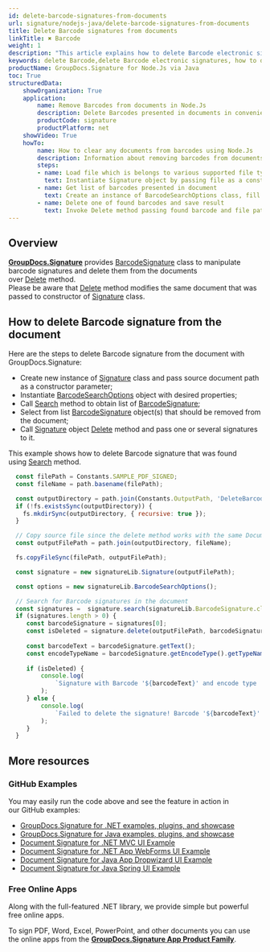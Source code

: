```yaml
---
id: delete-barcode-signatures-from-documents
url: signature/nodejs-java/delete-barcode-signatures-from-documents
title: Delete Barcode signatures from documents
linkTitle: ✖ Barcode
weight: 1
description: "This article explains how to delete Barcode electronic signatures with GroupDocs.Signature API."
keywords: delete Barcode,delete Barcode electronic signatures, how to delete Barcode electronic signatures
productName: GroupDocs.Signature for Node.Js via Java
toc: True
structuredData:
    showOrganization: True
    application:    
        name: Remove Barcodes from documents in Node.Js    
        description: Delete Barcodes presented in documents in convenient way with Node.Js language and GroupDocs.Signature for Node.Js via Java APIs
        productCode: signature
        productPlatform: net 
    showVideo: True
    howTo:
        name: How to clear any documents from barcodes using Node.Js 
        description: Information about removing barcodes from documents by Node.Js
        steps:
        - name: Load file which is belongs to various supported file types
          text: Instantiate Signature object by passing file as a constructor parameter. You may provide either file path or file stream. 
        - name: Get list of barcodes presented in document 
          text: Create an instance of BarcodeSearchOptions class, fill data and call Search method of signature.
        - name: Delete one of found barcodes and save result 
          text: Invoke Delete method passing found barcode and file path for signed file. File stream can be used as well.
---
```

## Overview
[**GroupDocs.Signature**](https://products.groupdocs.com/signature/nodejs-java) provides [BarcodeSignature](https://reference.groupdocs.com/signature/nodejs-java/com.groupdocs.signature.domain/barcodesignature) class to manipulate barcode signatures and delete them from the documents over [Delete](https://reference.groupdocs.com/signature/nodejs-java/com.groupdocs.signature/signature/delete) method.  
Please be aware that [Delete](https://reference.groupdocs.com/signature/nodejs-java/com.groupdocs.signature/signature/delete) method modifies the same document that was passed to constructor of [Signature](https://reference.groupdocs.com/signature/nodejs-java/com.groupdocs.signature/signature) class.

## How to delete Barcode signature from the document
Here are the steps to delete Barcode signature from the document with GroupDocs.Signature:

* Create new instance of [Signature](https://reference.groupdocs.com/signature/nodejs-java/com.groupdocs.signature/signature) class and pass source document path as a constructor parameter;
* Instantiate [BarcodeSearchOptions](https://reference.groupdocs.com/signature/nodejs-java/com.groupdocs.signature.options/barcodesearchoptions) object with desired properties;
* Call [Search](https://reference.groupdocs.com/signature/nodejs-java/com.groupdocs.signature/signature/search) method to obtain list of [BarcodeSignature](https://reference.groupdocs.com/signature/nodejs-java/com.groupdocs.signature.domain/barcodesignature);
* Select from list [BarcodeSignature](https://reference.groupdocs.com/signature/nodejs-java/com.groupdocs.signature.domain/barcodesignature) object(s) that should be removed from the document;
* Call [Signature](https://reference.groupdocs.com/signature/nodejs-java/com.groupdocs.signature/signature) object [Delete](https://reference.groupdocs.com/signature/nodejs-java/com.groupdocs.signature/signature/delete) method and pass one or several signatures to it.

This example shows how to delete Barcode signature that was found using [Search](https://reference.groupdocs.com/signature/nodejs-java/com.groupdocs.signature/signature/search) method.

```javascript
  const filePath = Constants.SAMPLE_PDF_SIGNED; 
  const fileName = path.basename(filePath);

  const outputDirectory = path.join(Constants.OutputPath, 'DeleteBarcode');
  if (!fs.existsSync(outputDirectory)) {
    fs.mkdirSync(outputDirectory, { recursive: true });
  }

  // Copy source file since the delete method works with the same Document
  const outputFilePath = path.join(outputDirectory, fileName);

  fs.copyFileSync(filePath, outputFilePath);

  const signature = new signatureLib.Signature(outputFilePath);

  const options = new signatureLib.BarcodeSearchOptions();

  // Search for Barcode signatures in the document
  const signatures =  signature.search(signatureLib.BarcodeSignature.class, options).toArray();
  if (signatures.length > 0) {
     const barcodeSignature = signatures[0];
     const isDeleted = signature.delete(outputFilePath, barcodeSignature);
  
     const barcodeText = barcodeSignature.getText();
     const encodeTypeName = barcodeSignature.getEncodeType().getTypeName();
  
     if (isDeleted) {
         console.log(
             `Signature with Barcode '${barcodeText}' and encode type '${encodeTypeName}' was successfully deleted from the document '${fileName}'.`
         );
     } else {
         console.log(
             `Failed to delete the signature! Barcode '${barcodeText}' with encode type '${encodeTypeName}' was not removed from the document '${fileName}'.`
         );
     }
  }
```


## More resources

### GitHub Examples

You may easily run the code above and see the feature in action in our GitHub examples:

* [GroupDocs.Signature for .NET examples, plugins, and showcase](https://github.com/groupdocs-signature/GroupDocs.Signature-for-.NET)
* [GroupDocs.Signature for Java examples, plugins, and showcase](https://github.com/groupdocs-signature/GroupDocs.Signature-for-Java)
* [Document Signature for .NET MVC UI Example](https://github.com/groupdocs-signature/GroupDocs.Signature-for-.NET-MVC)
* [Document Signature for .NET App WebForms UI Example](https://github.com/groupdocs-signature/GroupDocs.Signature-for-.NET-WebForms)
* [Document Signature for Java App Dropwizard UI Example](https://github.com/groupdocs-signature/GroupDocs.Signature-for-Java-Dropwizard)
* [Document Signature for Java Spring UI Example](https://github.com/groupdocs-signature/GroupDocs.Signature-for-Java-Spring)

### Free Online Apps

Along with the full-featured .NET library, we provide simple but powerful free online apps.

To sign PDF, Word, Excel, PowerPoint, and other documents you can use the online apps from the **[GroupDocs.Signature App Product Family](https://products.groupdocs.app/signature/family)**.
